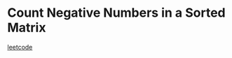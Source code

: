 Count Negative Numbers in a Sorted Matrix
=========================================
[leetcode](https://leetcode.com/problems/count-negative-numbers-in-a-sorted-matrix)
